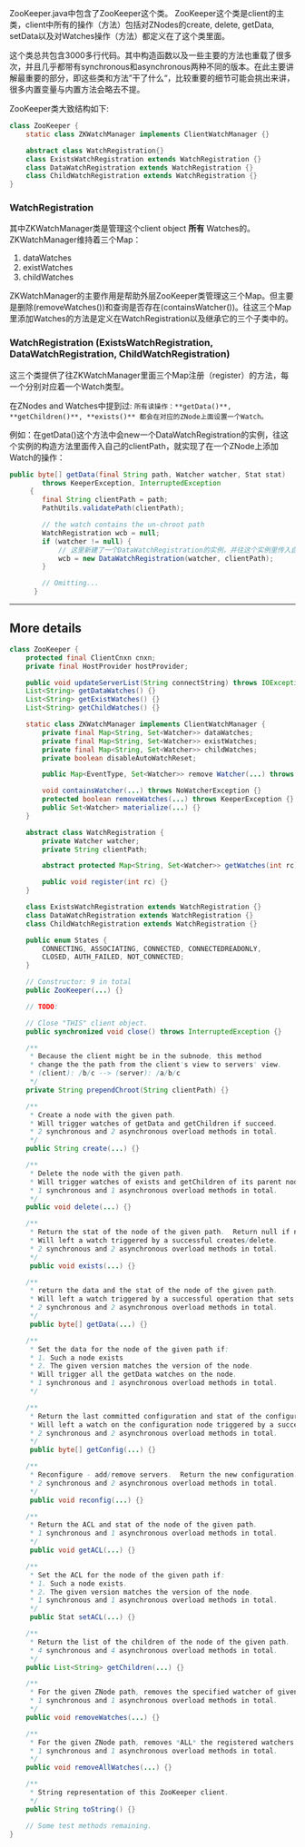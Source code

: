 ZooKeeper.java中包含了ZooKeeper这个类。 ZooKeeper这个类是client的主类，client中所有的操作（方法）包括对ZNodes的create, delete, getData, setData以及对Watches操作（方法）都定义在了这个类里面。

这个类总共包含3000多行代码。其中构造函数以及一些主要的方法也重载了很多次，并且几乎都带有synchronous和asynchronous两种不同的版本。在此主要讲解最重要的部分，即这些类和方法”干了什么“，比较重要的细节可能会挑出来讲，很多内置变量与内置方法会略去不提。

ZooKeeper类大致结构如下:
```java
class ZooKeeper {
    static class ZKWatchManager implements ClientWatchManager {}

    abstract class WatchRegistration{}
    class ExistsWatchRegistration extends WatchRegistration {}
    class DataWatchRegistration extends WatchRegistration {}
    class ChildWatchRegistration extends WatchRegistration {}
}
```
### WatchRegistration
其中Z​KWatchManager类是管理这个client object **所有** Watches的。
ZKWatchManager维持着三个Map：
1. dataWatches
2. existWatches
3. childWatches

ZKWatchManager的主要作用是帮助外层ZooKeeper类管理这三个Map。但主要是删除(removeWatches())和查询是否存在(containsWatcher())。往这三个Map里添加Watches的方法是定义在WatchRegistration以及继承它的三个子类中的。

### WatchRegistration (ExistsWatchRegistration, DataWatchRegistration, ChildWatchRegistration)
这三个类提供了往ZKWatchManager里面三个Map注册（register）的方法，每一个分别对应着一个Watch类型。

在ZNodes and Watches中提到过:
`所有读操作：**getData()**, **getChildren()**, **exists()** 都会在对应的ZNode上面设置一个Watch。`

例如：在getData()这个方法中会new一个DataWatchRegistration的实例，往这个实例的构造方法里面传入自己的clientPath，就实现了在一个ZNode上添加Watch的操作：
```java
public byte[] getData(final String path, Watcher watcher, Stat stat)
        throws KeeperException, InterruptedException
     {
        final String clientPath = path;
        PathUtils.validatePath(clientPath);

        // the watch contains the un-chroot path
        WatchRegistration wcb = null;
        if (watcher != null) {
            // 这里新建了一个DataWatchRegistration的实例，并往这个实例里传入自己的clientPath
            wcb = new DataWatchRegistration(watcher, clientPath);
        }

        // Omitting...
      }

```



---
## More details
``` java
class ZooKeeper {
    protected final ClientCnxn cnxn;
    private final HostProvider hostProvider;

    public void updateServerList(String connectString) throws IOException {}
    List<String> getDataWatches() {}
    List<String> getExistWatches() {}
    List<String> getChildWatches() {}

    static class ZKWatchManager implements ClientWatchManager {
        private final Map<String, Set<Watcher>> dataWatches;
        private final Map<String, Set<Watcher>> existWatches;
        private final Map<String, Set<Watcher>> childWatches;
        private boolean disableAutoWatchReset;

        public Map<EventType, Set<Watcher>> remove Watcher(...) throws KeeperException {}

        void containsWatcher(...) throws NoWatcherException {}
        protected boolean removeWatches(...) throws KeeperException {}
        public Set<Watcher> materialize(...) {}
    }

    abstract class WatchRegistration {
        private Watcher watcher;
        private String clientPath;

        abstract protected Map<String, Set<Watcher>> getWatches(int rc);

        public void register(int rc) {}
    }

    class ExistsWatchRegistration extends WatchRegistration {}
    class DataWatchRegistration extends WatchRegistration {}
    class ChildWatchRegistration extends WatchRegistration {}

    public enum States {
        CONNECTING, ASSOCIATING, CONNECTED, CONNECTEDREADONLY,
        CLOSED, AUTH_FAILED, NOT_CONNECTED;
    }

    // Constructor: 9 in total
    public ZooKeeper(...) {}

    // TODO:

    // Close "THIS" client object.
    public synchronized void close() throws InterruptedException {}

    /**
     * Because the client might be in the subnode, this method
     * change the the path from the client's view to servers' view.
     * (client): /b/c --> (server): /a/b/c
     */
    private String prependChroot(String clientPath) {}

    /**
     * Create a node with the given path.  
     * Will trigger watches of getData and getChildren if succeed.
     * 2 synchronous and 2 asynchronous overload methods in total.
     */
    public String create(...) {}

    /**
     * Delete the node with the given path.
     * Will trigger watches of exists and getChildren of its parent node if succeed.
     * 1 synchronous and 1 asynchronous overload methods in total.
     */
    public void delete(...) {}

    /**
     * Return the stat of the node of the given path.  Return null if no such a node exists.
     * Will left a watch triggered by a successful creates/delete.
     * 2 synchronous and 2 asynchronous overload methods in total.
     */
     public void exists(...) {}

    /**
     * return the data and the stat of the node of the given path.
     * Will left a watch triggered by a successful operation that sets data on the node.
     * 2 synchronous and 2 asynchronous overload methods in total.
     */
     public byte[] getData(...) {}

    /**
     * Set the data for the node of the given path if:
     * 1. Such a node exists
     * 2. The given version matches the version of the node.
     * Will trigger all the getData watches on the node.
     * 1 synchronous and 1 asynchronous overload methods in total.
     */

    /**
     * Return the last committed configuration and stat of the configuration.
     * Will left a watch on the configuration node triggered by a successful reconfig.
     * 2 synchronous and 2 asynchronous overload methods in total.
     */
     public byte[] getConfig(...) {}

    /**
     * Reconfigure - add/remove servers.  Return the new configuration.
     * 2 synchronous and 2 asynchronous overload methods in total.
     */
     public void reconfig(...) {}

    /**
     * Return the ACL and stat of the node of the given path.
     * 1 synchronous and 1 asynchronous overload methods in total.
     */
     public void getACL(...) {}

    /**
     * Set the ACL for the node of the given path if:
     * 1. Such a node exists.
     * 2. The given version matches the version of the node.
     * 1 synchronous and 1 asynchronous overload methods in total.
     */
     public Stat setACL(...) {}

    /**
     * Return the list of the children of the node of the given path.
     * 4 synchronous and 4 asynchronous overload methods in total.
     */
    public List<String> getChildren(...) {}

    /**
     * For the given ZNode path, removes the specified watcher of given watcherType.
     * 1 synchronous and 1 asynchronous overload methods in total.
     */
    public void removeWatches(...) {}

    /**
     * For the given ZNode path, removes *ALL* the registered watchers of given watcherType.
     * 1 synchronous and 1 asynchronous overload methods in total.
     */
    public void removeAllWatches(...) {}

    /**
     * String representation of this ZooKeeper client.
     */
    public String toString() {}

    // Some test methods remaining.
}

```
